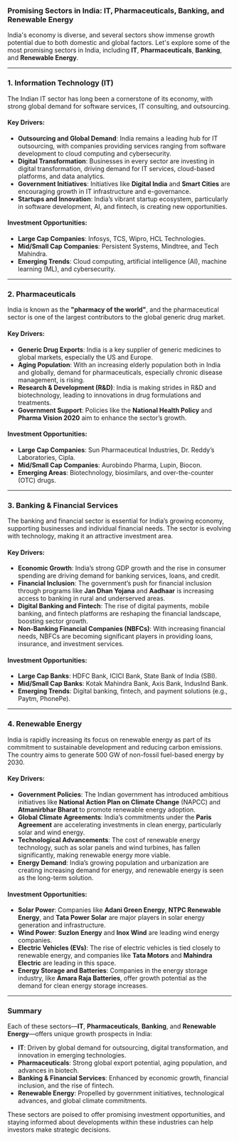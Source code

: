 ### Promising Sectors in India: IT, Pharmaceuticals, Banking, and Renewable Energy

India's economy is diverse, and several sectors show immense growth potential due to both domestic and global factors. Let's explore some of the most promising sectors in India, including **IT**, **Pharmaceuticals**, **Banking**, and **Renewable Energy**.

---

### 1. **Information Technology (IT)**

The Indian IT sector has long been a cornerstone of its economy, with strong global demand for software services, IT consulting, and outsourcing. 

#### Key Drivers:
   - **Outsourcing and Global Demand**: India remains a leading hub for IT outsourcing, with companies providing services ranging from software development to cloud computing and cybersecurity.
   - **Digital Transformation**: Businesses in every sector are investing in digital transformation, driving demand for IT services, cloud-based platforms, and data analytics.
   - **Government Initiatives**: Initiatives like **Digital India** and **Smart Cities** are encouraging growth in IT infrastructure and e-governance.
   - **Startups and Innovation**: India’s vibrant startup ecosystem, particularly in software development, AI, and fintech, is creating new opportunities.

#### Investment Opportunities:
   - **Large Cap Companies**: Infosys, TCS, Wipro, HCL Technologies.
   - **Mid/Small Cap Companies**: Persistent Systems, Mindtree, and Tech Mahindra.
   - **Emerging Trends**: Cloud computing, artificial intelligence (AI), machine learning (ML), and cybersecurity.

---

### 2. **Pharmaceuticals**

India is known as the **"pharmacy of the world"**, and the pharmaceutical sector is one of the largest contributors to the global generic drug market.

#### Key Drivers:
   - **Generic Drug Exports**: India is a key supplier of generic medicines to global markets, especially the US and Europe.
   - **Aging Population**: With an increasing elderly population both in India and globally, demand for pharmaceuticals, especially chronic disease management, is rising.
   - **Research & Development (R&D)**: India is making strides in R&D and biotechnology, leading to innovations in drug formulations and treatments.
   - **Government Support**: Policies like the **National Health Policy** and **Pharma Vision 2020** aim to enhance the sector’s growth.

#### Investment Opportunities:
   - **Large Cap Companies**: Sun Pharmaceutical Industries, Dr. Reddy’s Laboratories, Cipla.
   - **Mid/Small Cap Companies**: Aurobindo Pharma, Lupin, Biocon.
   - **Emerging Areas**: Biotechnology, biosimilars, and over-the-counter (OTC) drugs.

---

### 3. **Banking & Financial Services**

The banking and financial sector is essential for India’s growing economy, supporting businesses and individual financial needs. The sector is evolving with technology, making it an attractive investment area.

#### Key Drivers:
   - **Economic Growth**: India’s strong GDP growth and the rise in consumer spending are driving demand for banking services, loans, and credit.
   - **Financial Inclusion**: The government’s push for financial inclusion through programs like **Jan Dhan Yojana** and **Aadhaar** is increasing access to banking in rural and underserved areas.
   - **Digital Banking and Fintech**: The rise of digital payments, mobile banking, and fintech platforms are reshaping the financial landscape, boosting sector growth.
   - **Non-Banking Financial Companies (NBFCs)**: With increasing financial needs, NBFCs are becoming significant players in providing loans, insurance, and investment services.

#### Investment Opportunities:
   - **Large Cap Banks**: HDFC Bank, ICICI Bank, State Bank of India (SBI).
   - **Mid/Small Cap Banks**: Kotak Mahindra Bank, Axis Bank, IndusInd Bank.
   - **Emerging Trends**: Digital banking, fintech, and payment solutions (e.g., Paytm, PhonePe).

---

### 4. **Renewable Energy**

India is rapidly increasing its focus on renewable energy as part of its commitment to sustainable development and reducing carbon emissions. The country aims to generate 500 GW of non-fossil fuel-based energy by 2030.

#### Key Drivers:
   - **Government Policies**: The Indian government has introduced ambitious initiatives like **National Action Plan on Climate Change** (NAPCC) and **Atmanirbhar Bharat** to promote renewable energy adoption.
   - **Global Climate Agreements**: India’s commitments under the **Paris Agreement** are accelerating investments in clean energy, particularly solar and wind energy.
   - **Technological Advancements**: The cost of renewable energy technology, such as solar panels and wind turbines, has fallen significantly, making renewable energy more viable.
   - **Energy Demand**: India’s growing population and urbanization are creating increasing demand for energy, and renewable energy is seen as the long-term solution.

#### Investment Opportunities:
   - **Solar Power**: Companies like **Adani Green Energy**, **NTPC Renewable Energy**, and **Tata Power Solar** are major players in solar energy generation and infrastructure.
   - **Wind Power**: **Suzlon Energy** and **Inox Wind** are leading wind energy companies.
   - **Electric Vehicles (EVs)**: The rise of electric vehicles is tied closely to renewable energy, and companies like **Tata Motors** and **Mahindra Electric** are leading in this space.
   - **Energy Storage and Batteries**: Companies in the energy storage industry, like **Amara Raja Batteries**, offer growth potential as the demand for clean energy storage increases.

---

### Summary

Each of these sectors—**IT**, **Pharmaceuticals**, **Banking**, and **Renewable Energy**—offers unique growth prospects in India:

- **IT**: Driven by global demand for outsourcing, digital transformation, and innovation in emerging technologies.
- **Pharmaceuticals**: Strong global export potential, aging population, and advances in biotech.
- **Banking & Financial Services**: Enhanced by economic growth, financial inclusion, and the rise of fintech.
- **Renewable Energy**: Propelled by government initiatives, technological advances, and global climate commitments.

These sectors are poised to offer promising investment opportunities, and staying informed about developments within these industries can help investors make strategic decisions.